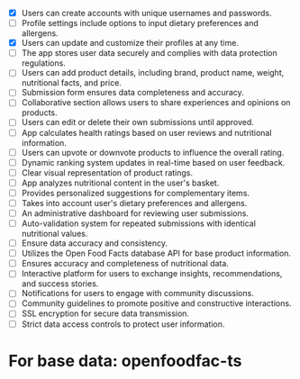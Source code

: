 - [X] Users can create accounts with unique usernames and passwords.
- [ ] Profile settings include options to input dietary preferences and allergens.
- [X] Users can update and customize their profiles at any time.
- [ ] The app stores user data securely and complies with data protection regulations.
- [ ] Users can add product details, including brand, product name, weight, nutritional facts, and price.
- [ ] Submission form ensures data completeness and accuracy.
- [ ] Collaborative section allows users to share experiences and opinions on products.
- [ ] Users can edit or delete their own submissions until approved.
- [ ] App calculates health ratings based on user reviews and nutritional information.
- [ ] Users can upvote or downvote products to influence the overall rating.
- [ ] Dynamic ranking system updates in real-time based on user feedback.
- [ ] Clear visual representation of product ratings.
- [ ] App analyzes nutritional content in the user's basket.
- [ ] Provides personalized suggestions for complementary items.
- [ ] Takes into account user's dietary preferences and allergens.
- [ ] An administrative dashboard for reviewing user submissions.
- [ ] Auto-validation system for repeated submissions with identical nutritional values.
- [ ] Ensure data accuracy and consistency.
- [ ] Utilizes the Open Food Facts database API for base product information.
- [ ] Ensures accuracy and completeness of nutritional data.
- [ ] Interactive platform for users to exchange insights, recommendations, and success stories.
- [ ] Notifications for users to engage with community discussions.
- [ ] Community guidelines to promote positive and constructive interactions.
- [ ] SSL encryption for secure data transmission.
- [ ] Strict data access controls to protect user information.

# For base data: openfoodfac-ts